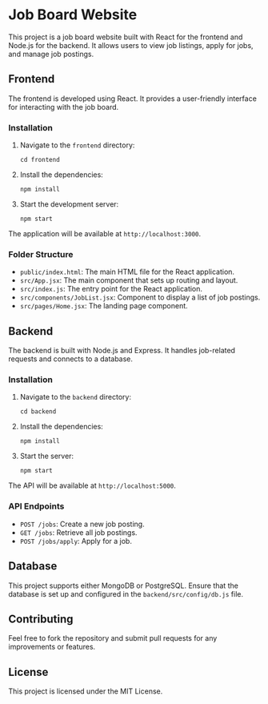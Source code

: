 # Job Board Website

This project is a job board website built with React for the frontend and Node.js for the backend. It allows users to view job listings, apply for jobs, and manage job postings.

## Frontend

The frontend is developed using React. It provides a user-friendly interface for interacting with the job board.

### Installation

1. Navigate to the `frontend` directory:
   ```
   cd frontend
   ```

2. Install the dependencies:
   ```
   npm install
   ```

3. Start the development server:
   ```
   npm start
   ```

The application will be available at `http://localhost:3000`.

### Folder Structure

- `public/index.html`: The main HTML file for the React application.
- `src/App.jsx`: The main component that sets up routing and layout.
- `src/index.js`: The entry point for the React application.
- `src/components/JobList.jsx`: Component to display a list of job postings.
- `src/pages/Home.jsx`: The landing page component.

## Backend

The backend is built with Node.js and Express. It handles job-related requests and connects to a database.

### Installation

1. Navigate to the `backend` directory:
   ```
   cd backend
   ```

2. Install the dependencies:
   ```
   npm install
   ```

3. Start the server:
   ```
   npm start
   ```

The API will be available at `http://localhost:5000`.

### API Endpoints

- `POST /jobs`: Create a new job posting.
- `GET /jobs`: Retrieve all job postings.
- `POST /jobs/apply`: Apply for a job.

## Database

This project supports either MongoDB or PostgreSQL. Ensure that the database is set up and configured in the `backend/src/config/db.js` file.

## Contributing

Feel free to fork the repository and submit pull requests for any improvements or features.

## License

This project is licensed under the MIT License.